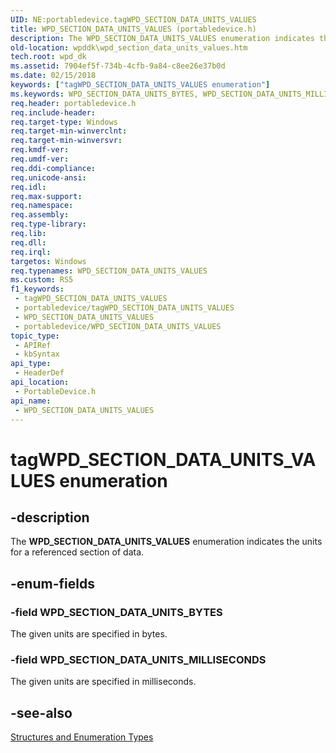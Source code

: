 ```yaml
---
UID: NE:portabledevice.tagWPD_SECTION_DATA_UNITS_VALUES
title: WPD_SECTION_DATA_UNITS_VALUES (portabledevice.h)
description: The WPD_SECTION_DATA_UNITS_VALUES enumeration indicates the units for a referenced section of data.
old-location: wpddk\wpd_section_data_units_values.htm
tech.root: wpd_dk
ms.assetid: 7904ef5f-734b-4cfb-9a84-c8ee26e37b0d
ms.date: 02/15/2018
keywords: ["tagWPD_SECTION_DATA_UNITS_VALUES enumeration"]
ms.keywords: WPD_SECTION_DATA_UNITS_BYTES, WPD_SECTION_DATA_UNITS_MILLISECONDS, WPD_SECTION_DATA_UNITS_VALUES, WPD_SECTION_DATA_UNITS_VALUES enumeration, enumeration, portabledevice/WPD_SECTION_DATA_UNITS_BYTES, portabledevice/WPD_SECTION_DATA_UNITS_MILLISECONDS, portabledevice/WPD_SECTION_DATA_UNITS_VALUES, tagWPD_SECTION_DATA_UNITS_VALUES, wpddk.wpd_section_data_units_values
req.header: portabledevice.h
req.include-header: 
req.target-type: Windows
req.target-min-winverclnt: 
req.target-min-winversvr: 
req.kmdf-ver: 
req.umdf-ver: 
req.ddi-compliance: 
req.unicode-ansi: 
req.idl: 
req.max-support: 
req.namespace: 
req.assembly: 
req.type-library: 
req.lib: 
req.dll: 
req.irql: 
targetos: Windows
req.typenames: WPD_SECTION_DATA_UNITS_VALUES
ms.custom: RS5
f1_keywords:
 - tagWPD_SECTION_DATA_UNITS_VALUES
 - portabledevice/tagWPD_SECTION_DATA_UNITS_VALUES
 - WPD_SECTION_DATA_UNITS_VALUES
 - portabledevice/WPD_SECTION_DATA_UNITS_VALUES
topic_type:
 - APIRef
 - kbSyntax
api_type:
 - HeaderDef
api_location:
 - PortableDevice.h
api_name:
 - WPD_SECTION_DATA_UNITS_VALUES
---
```


# tagWPD_SECTION_DATA_UNITS_VALUES enumeration


## -description

The <b>WPD_SECTION_DATA_UNITS_VALUES</b> enumeration indicates the units for a referenced section of data.

## -enum-fields

### -field WPD_SECTION_DATA_UNITS_BYTES

The given units are specified in bytes.

### -field WPD_SECTION_DATA_UNITS_MILLISECONDS

The given units are specified in milliseconds.

## -see-also

<a href="/previous-versions/windows/hardware/drivers/ff597672(v=vs.85)">Structures and Enumeration Types</a>